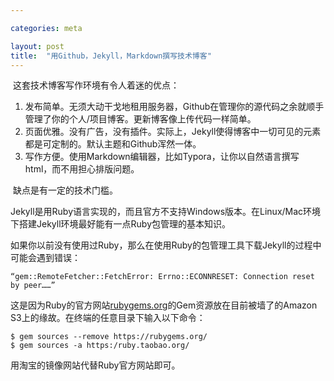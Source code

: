 ```yaml
---

categories: meta

layout: post
title:  "用Github，Jekyll，Markdown撰写技术博客"
---
```


​    这套技术博客写作环境有令人着迷的优点：

1. 发布简单。无须大动干戈地租用服务器，Github在管理你的源代码之余就顺手管理了你的个人/项目博客。更新博客像上传代码一样简单。
2. 页面优雅。没有广告，没有插件。实际上，Jekyll使得博客中一切可见的元素都是可定制的。默认主题和Github浑然一体。
3. 写作方便。使用Markdown编辑器，比如Typora，让你以自然语言撰写html，而不用担心排版问题。

​    缺点是有一定的技术门槛。

​    Jekyll是用Ruby语言实现的，而且官方不支持Windows版本。在Linux/Mac环境下搭建Jekyll环境最好能有一点Ruby包管理的基本知识。

​    如果你以前没有使用过Ruby，那么在使用Ruby的包管理工具下载Jekyll的过程中可能会遇到错误：

```“gem::RemoteFetcher::FetchError: Errno::ECONNRESET: Connection reset by peer……”```

这是因为Ruby的官方网站[rubygems.org](https://rubygems.org)的Gem资源放在目前被墙了的Amazon S3上的缘故。在终端的任意目录下输入以下命令：

```
$ gem sources --remove https://rubygems.org/
$ gem sources -a https:/ruby.taobao.org/
```

用淘宝的镜像网站代替Ruby官方网站即可。
